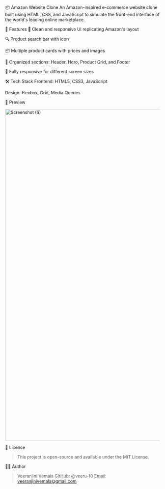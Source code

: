 📦 Amazon Website Clone
An Amazon-inspired e-commerce website clone built using HTML, CSS, and JavaScript to simulate the front-end interface of the world's leading online marketplace.

🔧 Features
🛒 Clean and responsive UI replicating Amazon's layout

🔍 Product search bar with icon

📦 Multiple product cards with prices and images

📁 Organized sections: Header, Hero, Product Grid, and Footer

📱 Fully responsive for different screen sizes

🛠️ Tech Stack
Frontend: HTML5, CSS3, JavaScript

Design: Flexbox, Grid, Media Queries

📸 Preview

<img width="1920" height="1080" alt="Screenshot (6)" src="https://github.com/user-attachments/assets/4ef333f8-3a02-4509-95cf-b975dde373dc" />

📄 License
> This project is open-source and available under the MIT License.

👩‍💻 Author
> Veeranjini Vemala
> GitHub: @veeru-10
> Email: veeranjinivemala@gmail.com
